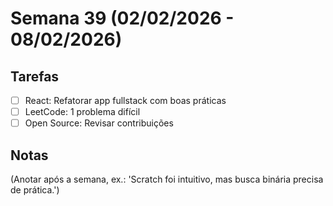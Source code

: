 # Semana 39 (02/02/2026 - 08/02/2026)

## Tarefas
- [ ] React: Refatorar app fullstack com boas práticas
- [ ] LeetCode: 1 problema difícil
- [ ] Open Source: Revisar contribuições

## Notas
(Anotar após a semana, ex.: 'Scratch foi intuitivo, mas busca binária precisa de prática.')